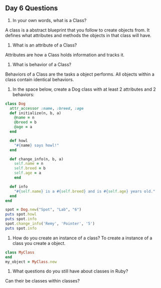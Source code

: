 ## Day 6 Questions

1. In your own words, what is a Class?

  A class is a abstract blueprint that you follow to create objects from. It defines what attributes and methods the objects in that class will have.

1. What is an attribute of a Class?

  Attributes are how a Class holds information and tracks it.

1. What is behavior of a Class?

  Behaviors of a Class are the tasks a object performs. All objects within a class contain identical behaviors.

1. In the space below, create a Dog class with at least 2 attributes and 2 behaviors:

```ruby
class Dog
  attr_accessor :name, :breed, :age
  def initialize(n, b, a)
    @name = n
    @breed = b
    @age = a
  end

  def howl
    "#{name} says howl!"
  end

  def change_info(n, b, a)
    self.name = n
    self.breed = b
    self.age = a
    end

  def info
    "#{self.name} is a #{self.breed} and is #{self.age} years old."
  end
end

spot = Dog.new("Spot", "Lab", "6")
puts spot.howl
puts spot.info
spot.change_info('Remy', 'Pointer', '5')
puts spot.info    
```

1. How do you create an instance of a class?
   To create a instance of a class you create a object.

```ruby
class MyClass
end
my_object = MyClass.new
```

1. What questions do you still have about classes in Ruby?

  Can their be classes within classes?
